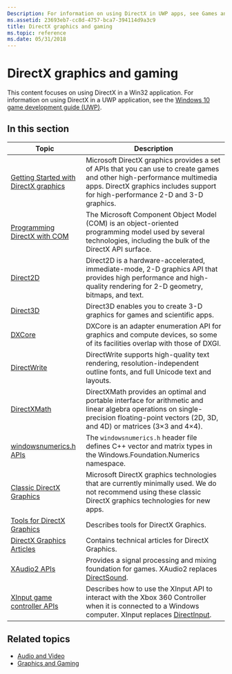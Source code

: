```yaml
---
Description: For information on using DirectX in UWP apps, see Games and DirectX (UWP)
ms.assetid: 23693eb7-cc8d-4757-bca7-394114d9a3c9
title: DirectX graphics and gaming
ms.topic: reference
ms.date: 05/31/2018
---
```


# DirectX graphics and gaming

This content focuses on using DirectX in a Win32 application. For information on using DirectX in a UWP application, see the [Windows 10 game development guide (UWP)](/windows/uwp/gaming/e2e).

## In this section

| Topic | Description |
|-|-|
| [Getting Started with DirectX graphics](/windows/win32/getting-started-with-directx-graphics) | Microsoft DirectX graphics provides a set of APIs that you can use to create games and other high-performance multimedia apps. DirectX graphics includes support for high-performance 2-D and 3-D graphics. |
| [Programming DirectX with COM](prog-dx-with-com.md) | The Microsoft Component Object Model (COM) is an object-oriented programming model used by several technologies, including the bulk of the DirectX API surface. |
| [Direct2D](https://msdn.microsoft.com/library/Dd370990(v=VS.85).aspx) | Direct2D is a hardware-accelerated, immediate-mode, 2-D graphics API that provides high performance and high-quality rendering for 2-D geometry, bitmaps, and text. |
| [Direct3D](https://msdn.microsoft.com/library/Hh309466(v=VS.85).aspx) | Direct3D enables you to create 3-D graphics for games and scientific apps. |
| [DXCore](/windows/win32/dxcore/dxcore) | DXCore is an adapter enumeration API for graphics and compute devices, so some of its facilities overlap with those of DXGI. |
| [DirectWrite](https://msdn.microsoft.com/library/Dd368038(v=VS.85).aspx) | DirectWrite supports high-quality text rendering, resolution-independent outline fonts, and full Unicode text and layouts. |
| [DirectXMath](https://msdn.microsoft.com/library/Hh437833(v=VS.85).aspx) | DirectXMath provides an optimal and portable interface for arithmetic and linear algebra operations on single-precision floating-point vectors (2D, 3D, and 4D) or matrices (3×3 and 4×4). |
| [windowsnumerics.h APIs](/windows/win32/numerics_h/windowsnumerics-h-apis-portal) | The `windowsnumerics.h` header file defines C++ vector and matrix types in the Windows.Foundation.Numerics namespace. |
| [Classic DirectX Graphics](https://msdn.microsoft.com/library/Hh309465(v=VS.85).aspx) | Microsoft DirectX graphics technologies that are currently minimally used. We do not recommend using these classic DirectX graphics technologies for new apps. |
| [Tools for DirectX Graphics](https://msdn.microsoft.com/library/Bb232917(v=VS.85).aspx) | Describes tools for DirectX Graphics. |
| [DirectX Graphics Articles](https://msdn.microsoft.com/library/Ee890073(v=VS.85).aspx) | Contains technical articles for DirectX Graphics. |
| [XAudio2 APIs](https://msdn.microsoft.com/library/Hh405049(v=VS.85).aspx) | Provides a signal processing and mixing foundation for games. XAudio2 replaces [DirectSound](https://msdn.microsoft.com/library/Ee416960(v=VS.85).aspx). |
| [XInput game controller APIs](https://msdn.microsoft.com/library/Hh405053(v=VS.85).aspx) | Describes how to use the XInput API to interact with the Xbox 360 Controller when it is connected to a Windows computer. XInput replaces [DirectInput](https://msdn.microsoft.com/library/Ee416842(v=VS.85).aspx). |

## Related topics

* [Audio and Video](https://msdn.microsoft.com/library/Ee663260(v=VS.85).aspx)
* [Graphics and Gaming](https://msdn.microsoft.com/library/Ee663279(v=VS.85).aspx)
